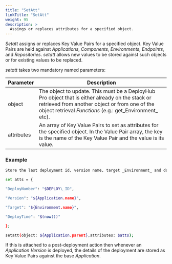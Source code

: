```yaml
---
title: "SetAtt"
linkTitle: "SetAtt"
weight: 95
description: >
  Assings or replaces attributes for a specified object. 
---
```


_Setatt_ assigns or replaces Key Value Pairs for a specified object. Key Value Pairs are held against _Applications_, _Components_, _Environments_, _Endpoints_, and _Repositories_. _setatt_ allows new values to be stored against such objects or for existing values to be replaced.

_setatt_ takes two mandatory named parameters:

| Parameter  | Description                                                                                                                                                                                              |
|------------|----------------------------------------------------------------------------------------------------------------------------------------------------------------------------------------------------------|
| object     | The object to update. This must be a DeployHub Pro object that is either already on the stack or retrieved from another object or from one of the object retrieval _Functions_ (e.g.: get_Environment_ etc). |
| attributes | An array of Key Value Pairs to set as attributes for the specified object. In the Value Pair array, the key is the name of the Key Value Pair and the value is its value.                                |

### Example

```bash
Store the last deployment id, version name, target _Environment_ and date/time stamp against the parent (base) version of the deployed _Application_.

set atts = {

"DeployNumber": "$DEPLOY\_ID",

"Version": "${Application.name}",

"Target": "${Environment.name}",

"DeployTime": "$(now())"

};

setatt(object: ${Application.parent},attributes: $atts);
```

If this is attached to a post-deployment action then whenever an _Application Version_ is deployed, the details of the deployment are stored as Key Value Pairs against the base _Application_.
